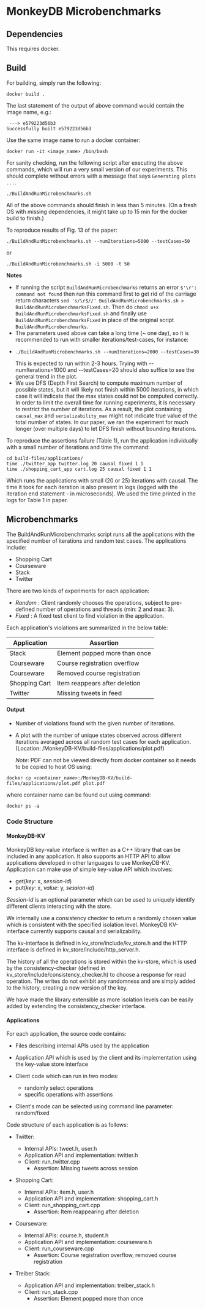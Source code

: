 # MonkeyDB Microbenchmarks

## Dependencies

This requires docker.

## Build

For building, simply run the following:
```
docker build .
```
The last statement of the output of above command would contain the image name, e.g.:
```
 ---> e579223d56b3
Successfully built e579223d56b3
```
Use the same image name to run a docker container:
```
docker run -it <image_name> /bin/bash
```
For sanity checking, run the following script after executing the above commands, which will run a very small version of our experiments. This should complete without errors with a message that says `Generating plots ...`.
```
./BuildAndRunMicrobenchmarks.sh
```
All of the above commands should finish in less than 5 minutes. (On a fresh OS with missing dependencies, it might take up to 15 min for the docker build to finish.)

To reproduce results of Fig. 13 of the paper: 
```
./BuildAndRunMicrobenchmarks.sh --numIterations=5000 --testCases=50
```
or
```
./BuildAndRunMicrobenchmarks.sh -i 5000 -t 50
```

**Notes**
- If running the script `BuildAndRunMicrobenchmarks` returns an error `$'\r': command not found` then run this command first to get rid of the carriage return characters `sed 's/\r$//' BuildAndRunMicrobenchmarks.sh > BuildAndRunMicrobenchmarksFixed.sh`. Then do `chmod u+x BuildAndRunMicrobenchmarksFixed.sh` and finally use `BuildAndRunMicrobenchmarksFixed` in place of the original script `BuildAndRunMicrobenchmarks`.
- The parameters used above can take a long time (~ one day), so it is recommended to run with smaller iterations/test-cases, for instance:
- ```
  ./BuildAndRunMicrobenchmarks.sh --numIterations=2000 --testCases=30
  ```
  This is expected to run within 2-3 hours. Trying with --numIterations=1000 and --testCases=20 should also suffice to see the general trend in the plot.
- We use DFS (Depth First Search) to compute maximum number of possible states, but it will likely not finish within 5000 iterations, in which case it will indicate that the max states could not be computed correctly. In order to limit the overall time for running experiments, it is necessary to restrict the number of iterations. As a result, the plot containing `causal_max` and `serializability_max` might not indicate true value of the total number of states. In our paper, we ran the experiment for much longer (over multiple days) to let DFS finish without bounding iterations. 
  

To reproduce the assertions failure (Table 1), run the application individually with a small number of iterations and time the command:

```
cd build-files/applications/
time ./twitter_app twitter.log 20 causal fixed 1 1
time ./shopping_cart_app cart.log 25 causal fixed 1 1
```

Which runs the applications with small (20 or 25) iterations with causal.
The time it took for each iteration is also present in logs (logged with the iteration end statement - in microseconds). We used the time printed in the logs for Table 1 in paper.


## Microbenchmarks

The BuildAndRunMicrobenchmarks script runs all the applications with the specified number of iterations
and random test cases. The applications include:
- Shopping Cart
- Courseware
- Stack
- Twitter

There are two kinds of experiments for each application:
- _Random_ : Client randomly chooses the operations, subject to pre-defined
           number of operations and threads (min: 2 and max: 3).
- _Fixed_  : A fixed test client to find violation in the application.

Each application's violations are summarized in the below table:

| Application   | Assertion                     |
|---------------|-------------------------------|
| Stack         | Element popped more than once |
| Courseware    | Course registration overflow  |
| Courseware    | Removed course registration   |
| Shopping Cart | Item reappears after deletion |
| Twitter       | Missing tweets in feed        |

#### Output

 - Number of violations found with the given number of iterations.
 - A plot with the number of unique states observed across different iterations averaged
  across all random test cases for each application. (Location: /MonkeyDB-KV/build-files/applications/plot.pdf)
   
   _Note_: PDF can not be viewed directly from docker container so it needs to be copied to host OS using:
  ```
docker cp <container_name>:/MonkeyDB-KV/build-files/applications/plot.pdf plot.pdf
```
where container name can be found out using command:
```
docker ps -a
```
  
  
### Code Structure
#### MonkeyDB-KV
MonkeyDB key-value interface is written as a C++ library that can be included in any application. It also supports an HTTP API to allow applications developed in other languages to use MonkeyDB-KV. Application can make use of simple key-value API which involves:
- get(_key_: x, _session-id_)
- put(_key_: x, _value_: y, _session-id_)

_Session-id_ is an optional parameter which can be used to uniquely identify different clients interacting with the store.

We internally use a consistency checker to return a randomly chosen value which is consistent with the specified isolation level. MonkeyDB KV-interface currently supports causal and serializability.

The kv-interface is defined in kv_store/include/kv_store.h and the HTTP interface is defined in kv_store/include/http_server.h.

The history of all the operations is stored within the kv-store, which is used by the consistency-checker (defined in kv_store/include/consistency_checker.h) to choose a response for read operation. The writes do not exhibit any randomness and are simply added to the history, creating a new version of the key.

We have made the library extensible as more isolation levels can be easily added by extending the consistency_checker interface.
#### Applications
For each application, the source code contains:

* Files describing internal APIs used by the application

* Application API which is used by the client and its implementation using the key-value store interface

* Client code which can run in two modes:
  * randomly select operations
  * specific operations with assertions
  
* Client's mode can be selected using command line parameter: random/fixed

Code structure of each application is as follows:
* Twitter:

  * Internal APIs: tweet.h, user.h 
  * Application API and implementation: twitter.h
  * Client: run_twitter.cpp
    * Assertion: Missing tweets across session

* Shopping Cart:

  * Internal APIs: item.h, user.h 
  * Application API and implementation: shopping_cart.h
  * Client: run_shopping_cart.cpp
    * Assertion: Item reappearing after deletion

* Courseware:

  * Internal APIs: course.h, student.h
  * Application API and implementation: courseware.h
  * Client: run_courseware.cpp
    * Assertion: Course registration overflow, removed course registration

* Treiber Stack:

  * Application API and implementation: treiber_stack.h
  * Client: run_stack.cpp
    * Assertion: Element popped more than once

